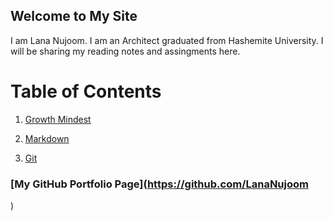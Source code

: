 

## Welcome to My Site
I am Lana Nujoom. I am an Architect graduated from Hashemite University. I will be sharing my reading notes and assingments here.

# Table of Contents

1. [Growth Mindest](https://lananujoom.github.io/reading-notes/readmee/)

2. [Markdown](https://lananujoom.github.io/reading-notes/read01)


3. [Git](https://lananujoom.github.io/reading-notes/reading-notes03)



### [My GitHub Portfolio Page](https://github.com/LanaNujoom
)














